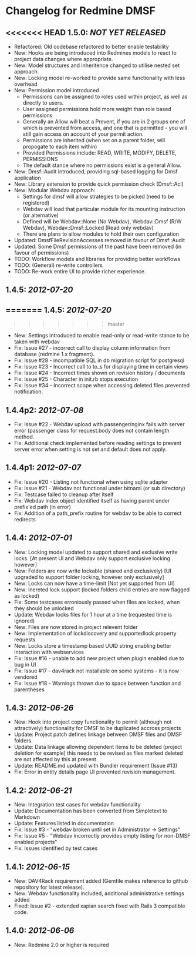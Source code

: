 Changelog for Redmine DMSF
==========================

<<<<<<< HEAD
1.5.0: *NOT YET RELEASED*
-----------------------
* Refactored: Old codebase refactored to better enable testability
* New: Hooks are being introduced into Redmines models to react to project data changes where appropriate.
* New: Model structures and inheritence changed to utilise nested set approach.
* New: Locking model re-worked to provide same functionality with less overhead
* New: Permission model introduced
  - Permissions can be assigned to roles used within project, as well as directly to users. 
  - User assigned permissions hold more weight than role based permissions
  - Generally an Allow will beat a Prevent, if you are in 2 groups one of which is prevented from access,
  and one that is permitted - you will still gain access on account of your permit action.
  - Permissions are inherited (when set on a parent folder, will propogate to each item within)
  - Provided Permissions include: READ, WRITE, MODIFY, DELETE, PERMISSIONS
  - The default stance where no permissions exist is a general Allow.
* New: Dmsf::Audit introduced, providing sql-based logging for Dmsf application
* New: Library extension to provide quick permission check (Dmsf::Acl)
* New: Modular Webdav approach:
   - Settings for dmsf will allow strategies to be picked (need to be registered)
   - Webdav will load that particular module for its mounting instruction (or alternative)
   - Defined will be Webdav::None (No Webdav), Webdav::Dmsf (R/W Webdav),
   Webdav::Dmsf::Locked (Read only webdav)
   - There are plans to allow modules to hold their own configuration
* Updated: DmsfFileRevisionAccesses removed in favour of Dmsf::Audit
* Updated: Some Dmsf permissions of the past have been removed (in favour of permissions)
* TODO: Workflow models and libraries for providing better workflows
* TODO: (General) re-write controllers
* TODO: Re-work entire UI to provide richer experience.

1.4.5: *2012-07-20*
-----------------
=======
1.4.5: *2012-07-20*
-----------------------
>>>>>>> master
* New: Settings introduced to enable read-only or read-write stance to be taken with webdav
* Fix: Issue #27 - incorrect call to display column information from database (redmine 1.x fragment).
* Fix: Issue #28 - incompatible SQL in db migration script for postgresql
* Fix: Issue #23 - Incorrect call to to_s for displaying time in certain views
* Fix: Issue #24 - Incorrect times shown on revision history / documents
* Fix: Issue #25 - Character in init.rb stops execution
* Fix: Issue #34 - Incorrect scope when accessing deleted files prevented notification.

1.4.4p2: *2012-07-08*
-------------------
* Fix: Issue #22 - Webdav upload with passenger/nginx fails with server error (passenger class for request.body does not contain length method.
* Fix: Additional check implemented before reading settings to prevent server error when setting is not set and default does not apply.

1.4.4p1: *2012-07-07*
-------------------
* Fix: Issue #20 - Listing not functional when using sqlite adapter
* Fix: Issue #21 - Webdav not functional under bitnami (or sub directory)
* Fix: Testcase failed to cleanup after itself
* Fix: Webdav index object identified itself as having parent under prefix'ed path (in error)
* Fix: Addition of a path_prefix routine for webdav to be able to correct redirects

1.4.4: *2012-07-01*
-----------------
* New: Locking model updated to support shared and exclusive write locks. [At present UI and Webdav only support exclusive locking however]
* New: Folders are now write lockable (shared and exclusively) [UI upgraded to support folder locking, however only exclusively]
* New: Locks can now have a time-limit [Not yet supported from UI]
* New: Inereted lock support (locked folders child entries are now flagged as locked)
* Fix: Some testcases erroniously passed when files are locked, when they should be unlocked
* Update: Webdav locks files for 1 hour at a time (requested time is ignored)
* New: Files are now stored in project relevent folder
* New: Implementation of lockdiscovery and supportedlock property requests
* New: Locks store a timestamp based UUID string enabling better interaction with webservices
* Fix: Issue #16 - unable to add new project when plugin enabled due to bug in UI
* Fix: Issue #17 - dav4rack not installable on some systems - it is now vendored
* Fix: Issue #18 - Warnings thrown due to space between function and parentheses 

1.4.3: *2012-06-26*
-----------------
* New: Hook into project copy functionality to permit (although not attractively)
       functionality for DMSF to be duplicated accross projects
* Update: Project patch defines linkage between DMSF files and DMSF folders.
* Update: Data linkage allowing dependent items to be deleted (project deletion for example)
          this needs to be revised as files marked deleted are not affected by this at present
* Update: README.md updated with Bundler requirement (Issue #13)
* Fix: Error in entity details page UI prevented revision management.

1.4.2: *2012-06-21*
-----------------
* New: Integration test cases for webdav functionality
* Update: Documentation has been converted from Simpletext to Markdown
* Update: Features listed in documentation
* Fix: Issue #3 - "webdav broken until set in Administrator -> Settings"
* Fix: Issue #5 - "Webdav incorrectly provides empty listing for non-DMSF enabled projects"
* Fix: Issues identified by test cases

1.4.1: *2012-06-15*
-----------------
* New: DAV4Rack requirement added (Gemfile makes reference to github repository for latest release).
* New: Webdav functionality included, additional administrative settings added
* Fixed: Issue #2 - extended xapian search fixed with Rails 3 compatible code.

1.4.0: *2012-06-06*
-----------------
* New: Redmine 2.0 or higher is required
